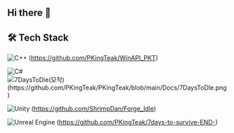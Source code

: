 ## Hi there 👋
##  🛠 Tech Stack
![C++](https://img.shields.io/badge/C++-00599C?style=for-the-badge&logo=cplusplus&logoColor=white)
(https://github.com/PKingTeak/WinAPI_PKT)

![C#](https://img.shields.io/badge/C%23-239120?style=for-the-badge&logo=csharp&logoColor=white)
![7DaysToDie(모작)(https://github.com/PKingTeak/PKingTeak/blob/main/Docs/7DaysToDIe.png)](https://github.com/PKingTeak/TextRPGTeam17)

![Unity](https://img.shields.io/badge/Unity-100000?style=for-the-badge&logo=unity&logoColor=white)
(https://github.com/ShrimpDan/Forge_Idle)

![Unreal Engine](https://img.shields.io/badge/Unreal-0E1128?style=for-the-badge&logo=unrealengine&logoColor=white)
(https://github.com/PKingTeak/7days-to-survive-END-)

<!--
**PKingTeak/PKingTeak** is a ✨ _special_ ✨ repository because its `README.md` (this file) appears on your GitHub profile.

Here are some ideas to get you started:



- 🔭 I’m currently working on ...## 🛠 Tech Stack
## 🛠 Tech Stack
- 🎯 C++
- 🎯 C#
- 🎮 Unity
- 🎮 Unreal Engine

- 🌱 I’m currently learning ...
- 👯 I’m looking to collaborate on ...
- 🤔 I’m looking for help with ...
- 💬 Ask me about ...
- 📫 How to reach me: ...
- 😄 Pronouns: ...
- ⚡ Fun fact: ...
-->

